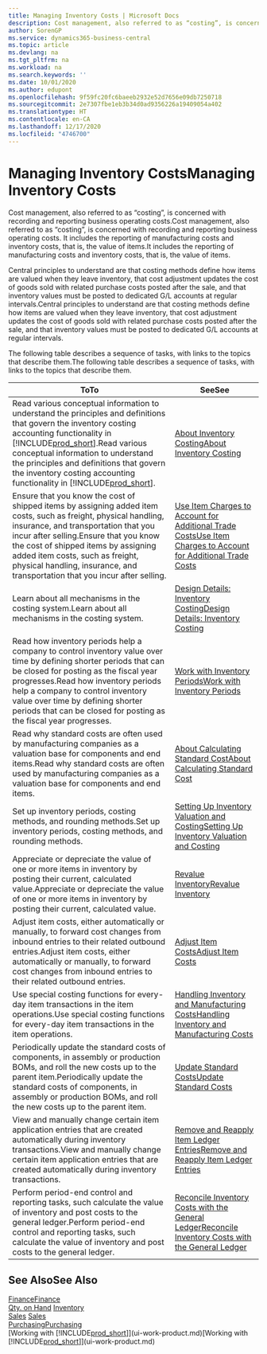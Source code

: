 ```yaml
---
title: Managing Inventory Costs | Microsoft Docs
description: Cost management, also referred to as “costing”, is concerned with recording and reporting business operating costs. It includes the reporting of manufacturing costs and inventory costs, that is, the value of items.
author: SorenGP
ms.service: dynamics365-business-central
ms.topic: article
ms.devlang: na
ms.tgt_pltfrm: na
ms.workload: na
ms.search.keywords: ''
ms.date: 10/01/2020
ms.author: edupont
ms.openlocfilehash: 9f59fc20fc6baeeb2932e52d7656e09db7250718
ms.sourcegitcommit: 2e7307fbe1eb3b34d0ad9356226a19409054a402
ms.translationtype: HT
ms.contentlocale: en-CA
ms.lasthandoff: 12/17/2020
ms.locfileid: "4746700"
---
```

# <a name="managing-inventory-costs"></a><span data-ttu-id="92167-104">Managing Inventory Costs</span><span class="sxs-lookup"><span data-stu-id="92167-104">Managing Inventory Costs</span></span>
<span data-ttu-id="92167-105">Cost management, also referred to as “costing”, is concerned with recording and reporting business operating costs.</span><span class="sxs-lookup"><span data-stu-id="92167-105">Cost management, also referred to as “costing”, is concerned with recording and reporting business operating costs.</span></span> <span data-ttu-id="92167-106">It includes the reporting of manufacturing costs and inventory costs, that is, the value of items.</span><span class="sxs-lookup"><span data-stu-id="92167-106">It includes the reporting of manufacturing costs and inventory costs, that is, the value of items.</span></span>   

<span data-ttu-id="92167-107">Central principles to understand are that costing methods define how items are valued when they leave inventory, that cost adjustment updates the cost of goods sold with related purchase costs posted after the sale, and that inventory values must be posted to dedicated G/L accounts at regular intervals.</span><span class="sxs-lookup"><span data-stu-id="92167-107">Central principles to understand are that costing methods define how items are valued when they leave inventory, that cost adjustment updates the cost of goods sold with related purchase costs posted after the sale, and that inventory values must be posted to dedicated G/L accounts at regular intervals.</span></span>

<span data-ttu-id="92167-108">The following table describes a sequence of tasks, with links to the topics that describe them.</span><span class="sxs-lookup"><span data-stu-id="92167-108">The following table describes a sequence of tasks, with links to the topics that describe them.</span></span>

|<span data-ttu-id="92167-109">**To**</span><span class="sxs-lookup"><span data-stu-id="92167-109">**To**</span></span>|<span data-ttu-id="92167-110">**See**</span><span class="sxs-lookup"><span data-stu-id="92167-110">**See**</span></span>|  
|------------|-------------|  
|<span data-ttu-id="92167-111">Read various conceptual information to understand the principles and definitions that govern the inventory costing accounting functionality in [!INCLUDE[prod_short](includes/prod_short.md)].</span><span class="sxs-lookup"><span data-stu-id="92167-111">Read various conceptual information to understand the principles and definitions that govern the inventory costing accounting functionality in [!INCLUDE[prod_short](includes/prod_short.md)].</span></span>|[<span data-ttu-id="92167-112">About Inventory Costing</span><span class="sxs-lookup"><span data-stu-id="92167-112">About Inventory Costing</span></span>](finance-learn-about-costing.md)|  
|<span data-ttu-id="92167-113">Ensure that you know the cost of shipped items by assigning added item costs, such as freight, physical handling, insurance, and transportation that you incur after selling.</span><span class="sxs-lookup"><span data-stu-id="92167-113">Ensure that you know the cost of shipped items by assigning added item costs, such as freight, physical handling, insurance, and transportation that you incur after selling.</span></span>|[<span data-ttu-id="92167-114">Use Item Charges to Account for Additional Trade Costs</span><span class="sxs-lookup"><span data-stu-id="92167-114">Use Item Charges to Account for Additional Trade Costs</span></span>](payables-how-assign-item-charges.md)|
|<span data-ttu-id="92167-115">Learn about all mechanisms in the costing system.</span><span class="sxs-lookup"><span data-stu-id="92167-115">Learn about all mechanisms in the costing system.</span></span>|[<span data-ttu-id="92167-116">Design Details: Inventory Costing</span><span class="sxs-lookup"><span data-stu-id="92167-116">Design Details: Inventory Costing</span></span>](design-details-inventory-costing.md)|
|<span data-ttu-id="92167-117">Read how inventory periods help a company to control inventory value over time by defining shorter periods that can be closed for posting as the fiscal year progresses.</span><span class="sxs-lookup"><span data-stu-id="92167-117">Read how inventory periods help a company to control inventory value over time by defining shorter periods that can be closed for posting as the fiscal year progresses.</span></span>|[<span data-ttu-id="92167-118">Work with Inventory Periods</span><span class="sxs-lookup"><span data-stu-id="92167-118">Work with Inventory Periods</span></span>](finance-how-to-work-with-inventory-periods.md)|
|<span data-ttu-id="92167-119">Read why standard costs are often used by manufacturing companies as a valuation base for components and end items.</span><span class="sxs-lookup"><span data-stu-id="92167-119">Read why standard costs are often used by manufacturing companies as a valuation base for components and end items.</span></span>|[<span data-ttu-id="92167-120">About Calculating Standard Cost</span><span class="sxs-lookup"><span data-stu-id="92167-120">About Calculating Standard Cost</span></span>](finance-about-calculating-standard-cost.md)|
|<span data-ttu-id="92167-121">Set up inventory periods, costing methods, and rounding methods.</span><span class="sxs-lookup"><span data-stu-id="92167-121">Set up inventory periods, costing methods, and rounding methods.</span></span>|[<span data-ttu-id="92167-122">Setting Up Inventory Valuation and Costing</span><span class="sxs-lookup"><span data-stu-id="92167-122">Setting Up Inventory Valuation and Costing</span></span>](finance-set-up-inventory-valuation-and-costing.md)|
|<span data-ttu-id="92167-123">Appreciate or depreciate the value of one or more items in inventory by posting their current, calculated value.</span><span class="sxs-lookup"><span data-stu-id="92167-123">Appreciate or depreciate the value of one or more items in inventory by posting their current, calculated value.</span></span>|[<span data-ttu-id="92167-124">Revalue Inventory</span><span class="sxs-lookup"><span data-stu-id="92167-124">Revalue Inventory</span></span>](inventory-how-revalue-inventory.md)|
|<span data-ttu-id="92167-125">Adjust item costs, either automatically or manually, to forward cost changes from inbound entries to their related outbound entries.</span><span class="sxs-lookup"><span data-stu-id="92167-125">Adjust item costs, either automatically or manually, to forward cost changes from inbound entries to their related outbound entries.</span></span>|[<span data-ttu-id="92167-126">Adjust Item Costs</span><span class="sxs-lookup"><span data-stu-id="92167-126">Adjust Item Costs</span></span>](inventory-how-adjust-item-costs.md)|
|<span data-ttu-id="92167-127">Use special costing functions for every-day item transactions in the item operations.</span><span class="sxs-lookup"><span data-stu-id="92167-127">Use special costing functions for every-day item transactions in the item operations.</span></span>|[<span data-ttu-id="92167-128">Handling Inventory and Manufacturing Costs</span><span class="sxs-lookup"><span data-stu-id="92167-128">Handling Inventory and Manufacturing Costs</span></span>](finance-handle-inventory-and-manufacturing-costs.md)|  
|<span data-ttu-id="92167-129">Periodically update the standard costs of components, in assembly or production BOMs, and roll the new costs up to the parent item.</span><span class="sxs-lookup"><span data-stu-id="92167-129">Periodically update the standard costs of components, in assembly or production BOMs, and roll the new costs up to the parent item.</span></span>|[<span data-ttu-id="92167-130">Update Standard Costs</span><span class="sxs-lookup"><span data-stu-id="92167-130">Update Standard Costs</span></span>](finance-how-to-update-standard-costs.md)|
|<span data-ttu-id="92167-131">View and manually change certain item application entries that are created automatically during inventory transactions.</span><span class="sxs-lookup"><span data-stu-id="92167-131">View and manually change certain item application entries that are created automatically during inventory transactions.</span></span>|[<span data-ttu-id="92167-132">Remove and Reapply Item Ledger Entries</span><span class="sxs-lookup"><span data-stu-id="92167-132">Remove and Reapply Item Ledger Entries</span></span>](finance-how-to-remove-and-reapply-item-entries.md)|
|<span data-ttu-id="92167-133">Perform period-end control and reporting tasks, such calculate the value of inventory and post costs to the general ledger.</span><span class="sxs-lookup"><span data-stu-id="92167-133">Perform period-end control and reporting tasks, such calculate the value of inventory and post costs to the general ledger.</span></span>|[<span data-ttu-id="92167-134">Reconcile Inventory Costs with the General Ledger</span><span class="sxs-lookup"><span data-stu-id="92167-134">Reconcile Inventory Costs with the General Ledger</span></span>](finance-how-to-post-inventory-costs-to-the-general-ledger.md)|

## <a name="see-also"></a><span data-ttu-id="92167-135">See Also</span><span class="sxs-lookup"><span data-stu-id="92167-135">See Also</span></span>  
 [<span data-ttu-id="92167-136">Finance</span><span class="sxs-lookup"><span data-stu-id="92167-136">Finance</span></span>](finance.md)  
 <span data-ttu-id="92167-137">[Qty. on Hand](inventory-manage-inventory.md) </span><span class="sxs-lookup"><span data-stu-id="92167-137">[Inventory](inventory-manage-inventory.md) </span></span>  
 <span data-ttu-id="92167-138">[Sales](sales-manage-sales.md) </span><span class="sxs-lookup"><span data-stu-id="92167-138">[Sales](sales-manage-sales.md) </span></span>  
 [<span data-ttu-id="92167-139">Purchasing</span><span class="sxs-lookup"><span data-stu-id="92167-139">Purchasing</span></span>](purchasing-manage-purchasing.md)  
 <span data-ttu-id="92167-140">[Working with [!INCLUDE[prod_short](includes/prod_short.md)]](ui-work-product.md)</span><span class="sxs-lookup"><span data-stu-id="92167-140">[Working with [!INCLUDE[prod_short](includes/prod_short.md)]](ui-work-product.md)</span></span>
